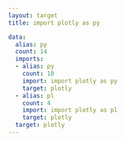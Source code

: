 ```yaml
---
layout: target
title: import plotly as py

data:
  alias: py
  count: 14
  imports:
  - alias: py
    count: 10
    import: import plotly as py
    target: plotly
  - alias: pl
    count: 4
    import: import plotly as pl
    target: plotly
  target: plotly
---
```

